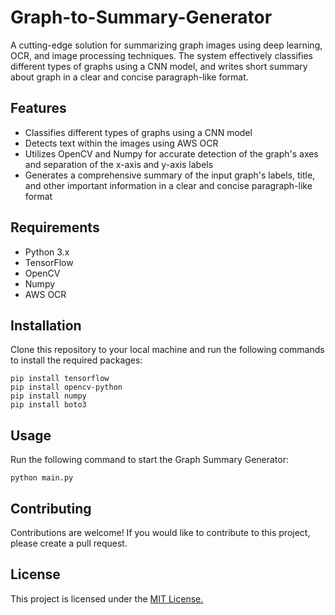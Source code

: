 # Graph-to-Summary-Generator
A cutting-edge solution for summarizing graph images using deep learning, OCR, and image processing techniques. The system effectively classifies different types of graphs using a CNN model, and writes short summary about graph in a clear and concise paragraph-like format.

## Features
- Classifies different types of graphs using a CNN model
- Detects text within the images using AWS OCR
- Utilizes OpenCV and Numpy for accurate detection of the graph's axes and separation of the x-axis and y-axis labels
- Generates a comprehensive summary of the input graph's labels, title, and other important information in a clear and concise paragraph-like format
## Requirements
- Python 3.x
- TensorFlow
- OpenCV
- Numpy
- AWS OCR
## Installation
Clone this repository to your local machine and run the following commands to install the required packages:

``` shell
pip install tensorflow
pip install opencv-python
pip install numpy
pip install boto3
```
## Usage
Run the following command to start the Graph Summary Generator:

``` shell
python main.py
```
## Contributing
Contributions are welcome! If you would like to contribute to this project, please create a pull request.

## License
This project is licensed under the <a href="https://github.com/ShubhamSongire/Graph-to-Summary-Generator/blob/main/license.txt">MIT License.</a>
